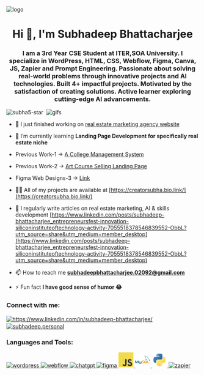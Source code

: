![logo](https://github.com/Subha5-star/subhadeep/blob/main/GitHub%20Banner.png)

<h1 align="center">Hi 👋, I'm Subhadeep Bhattacharjee</h1>
<h3 align="center">I am a 3rd Year CSE Student at ITER,SOA University. I specialize in WordPress, HTML, CSS, Webflow, Figma, Canva, JS, Zapier and Prompt Engineering. Passionate about solving real-world problems through innovative projects and AI technologies. Built 4+ impactful projects. Motivated by the satisfaction of creating solutions. Active learner exploring cutting-edge AI advancements.</h3>

<img align="right" alt="gifs" width="400" src="https://user-images.githubusercontent.com/55389276/140866485-8fb1c876-9a8f-4d6a-98dc-08c4981eaf70.gif">

<p align="left"> <img src="https://komarev.com/ghpvc/?username=subha5-star&label=Profile%20views&color=0e75b6&style=flat" alt="subha5-star" /> </p>

- 🔭 I just finished working on [real estate marketing agency website](https://www.immer5ivestudios.com/)

- 🌱 I’m currently learning **Landing Page Development for specifically real estate niche**

- Previous Work-1 -> [A College Management System](https://kiteodisha.com/)

- Previous Work-2 -> [Art Course Selling Landing Page](https://fineart.affectart.in/)

- Figma Web Designs-3 -> [Link](https://www.figma.com/design/cuThdmQgyykWfQxYOdbbfb/Portfolio?node-id=0-1)

- 👨‍💻 All of my projects are available at [https://creatorsubha.bio.link/](https://creatorsubha.bio.link/)

- 📝 I regularly write articles on real estate marketing, AI & skills development [https://www.linkedin.com/posts/subhadeep-bhattacharjee_entrepreneursfest-innovation-siliconinstituteoftechnology-activity-7055518378546839552-ObbL?utm_source=share&utm_medium=member_desktop](https://www.linkedin.com/posts/subhadeep-bhattacharjee_entrepreneursfest-innovation-siliconinstituteoftechnology-activity-7055518378546839552-ObbL?utm_source=share&utm_medium=member_desktop)

- 📫 How to reach me **subhadeepbhattacharjee.02092@gmail.com**

- ⚡ Fun fact **I have good sense of humor 😂**

<h3 align="left">Connect with me:</h3>
<p align="left">
<a href="https://linkedin.com/in/https://www.linkedin.com/in/subhadeep-bhattacharjee/" target="blank"><img align="center" src="https://raw.githubusercontent.com/rahuldkjain/github-profile-readme-generator/master/src/images/icons/Social/linked-in-alt.svg" alt="https://www.linkedin.com/in/subhadeep-bhattacharjee/" height="30" width="40" /></a>
<a href="https://instagram.com/subhadeep.personal" target="blank"><img align="center" src="https://raw.githubusercontent.com/rahuldkjain/github-profile-readme-generator/master/src/images/icons/Social/instagram.svg" alt="subhadeep.personal" height="30" width="40" /></a>
</p>

<h3 align="left">Languages and Tools:</h3>
<p align="left">
  <a href="https://wordpress.org/" target="_blank" rel="noreferrer">
    <img src="https://www.vectorlogo.zone/logos/wordpress/wordpress-icon.svg" alt="wordpress" width="40" height="40"/>
  </a>
  <a href="https://webflow.com/" target="_blank" rel="noreferrer">
    <img src="https://www.vectorlogo.zone/logos/webflow/webflow-icon.svg" alt="webflow" width="40" height="40"/>
  </a>
  <a href="https://www.openai.com/chatgpt" target="_blank" rel="noreferrer">
    <img src="https://upload.wikimedia.org/wikipedia/commons/thumb/0/04/ChatGPT_logo.svg/1024px-ChatGPT_logo.svg.png" alt="chatgpt" width="40" height="40"/>
  </a>
  <a href="https://www.figma.com/" target="_blank" rel="noreferrer">
    <img src="https://www.vectorlogo.zone/logos/figma/figma-icon.svg" alt="figma" width="40" height="40"/>
  </a>
  <a href="https://developer.mozilla.org/en-US/docs/Web/JavaScript" target="_blank" rel="noreferrer">
    <img src="https://raw.githubusercontent.com/devicons/devicon/master/icons/javascript/javascript-original.svg" alt="javascript" width="40" height="40"/>
  </a>
  <a href="https://www.mysql.com/" target="_blank" rel="noreferrer">
    <img src="https://raw.githubusercontent.com/devicons/devicon/master/icons/mysql/mysql-original-wordmark.svg" alt="mysql" width="40" height="40"/>
  </a>
  <a href="https://www.python.org" target="_blank" rel="noreferrer">
    <img src="https://raw.githubusercontent.com/devicons/devicon/master/icons/python/python-original.svg" alt="python" width="40" height="40"/>
  </a>
  <a href="https://zapier.com" target="_blank" rel="noreferrer">
    <img src="https://www.vectorlogo.zone/logos/zapier/zapier-icon.svg" alt="zapier" width="40" height="40"/>
  </a>
</p>
